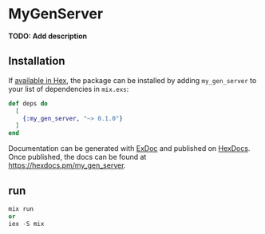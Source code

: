 # MyGenServer

**TODO: Add description**

## Installation

If [available in Hex](https://hex.pm/docs/publish), the package can be installed
by adding `my_gen_server` to your list of dependencies in `mix.exs`:

```elixir
def deps do
  [
    {:my_gen_server, "~> 0.1.0"}
  ]
end
```

Documentation can be generated with [ExDoc](https://github.com/elixir-lang/ex_doc)
and published on [HexDocs](https://hexdocs.pm). Once published, the docs can
be found at <https://hexdocs.pm/my_gen_server>.


## run

```elixir
mix run
or
iex -S mix
```
